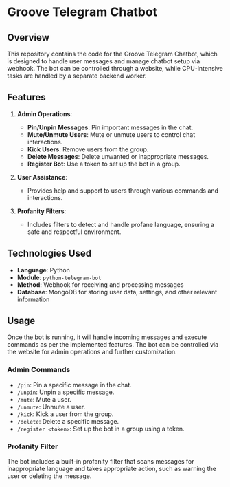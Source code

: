 # Groove Telegram Chatbot

## Overview
This repository contains the code for the Groove Telegram Chatbot, which is designed to handle user messages and manage chatbot setup via webhook. The bot can be controlled through a website, while CPU-intensive tasks are handled by a separate backend worker.

## Features
1. **Admin Operations**:
   - **Pin/Unpin Messages**: Pin important messages in the chat.
   - **Mute/Unmute Users**: Mute or unmute users to control chat interactions.
   - **Kick Users**: Remove users from the group.
   - **Delete Messages**: Delete unwanted or inappropriate messages.
   - **Register Bot**: Use a token to set up the bot in a group.

2. **User Assistance**:
   - Provides help and support to users through various commands and interactions.

3. **Profanity Filters**:
   - Includes filters to detect and handle profane language, ensuring a safe and respectful environment.

## Technologies Used
- **Language**: Python
- **Module**: `python-telegram-bot`
- **Method**: Webhook for receiving and processing messages
- **Database**: MongoDB for storing user data, settings, and other relevant information

## Usage
Once the bot is running, it will handle incoming messages and execute commands as per the implemented features. The bot can be controlled via the website for admin operations and further customization.

### Admin Commands
- `/pin`: Pin a specific message in the chat.
- `/unpin`: Unpin a specific message.
- `/mute`: Mute a user.
- `/unmute`: Unmute a user.
- `/kick`: Kick a user from the group.
- `/delete`: Delete a specific message.
- `/register <token>`: Set up the bot in a group using a token.

### Profanity Filter
The bot includes a built-in profanity filter that scans messages for inappropriate language and takes appropriate action, such as warning the user or deleting the message.
